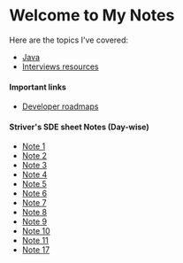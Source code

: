 <link rel="stylesheet" href="/assets/css/styles.css">
<script src="/assets/js/accordion.js"></script>


# Welcome to My Notes
Here are the topics I've covered:

- [Java](mdFiles/java.md)
- [Interviews resources](mdFiles/interviews-resources.md)

#### Important links

- [Developer roadmaps](https://github.com/kamranahmedse/developer-roadmap?tab=readme-ov-file)

#### Striver's SDE sheet Notes (Day-wise)
- [Note 1](mdFiles/sdeSheet/day1.md)
- [Note 2](mdFiles/sdeSheet/day2.md)
- [Note 3](mdFiles/sdeSheet/day3.md)
- [Note 4](mdFiles/sdeSheet/day4.md)
- [Note 5](mdFiles/sdeSheet/day5.md)
- [Note 6](mdFiles/sdeSheet/day6.md)
- [Note 7](mdFiles/sdeSheet/day7.md)
- [Note 8](mdFiles/sdeSheet/day8.md)
- [Note 9](mdFiles/sdeSheet/day9.md)
- [Note 10](mdFiles/sdeSheet/day10.md)
- [Note 11](mdFiles/sdeSheet/day11.md)
- [Note 17](mdFiles/sdeSheet/day17.md)